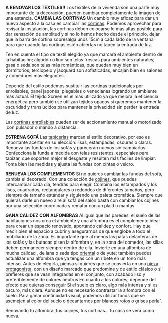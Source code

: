 **A RENOVAR LOS TEXTILES!!**
Los textiles de la vivienda son una parte muy importante de la decoración, pueden cambiar completamente la imagen de una estancia.
**CAMBIA LAS CORTINAS**
Un cambio muy eficaz para dar un nuevo aspecto a la casa es cambiar las [cortinas](https://www.labotigueta.es/). Podemos aprovechar para revisar la instalación, las cortinas deben colocarse lo más altas posible para dar sensación de amplitud y si no lo hemos hecho desde el principio, dejar que la barra de cortina sobresalga unos 15cm a cada lado de la ventana para que cuando las cortinas estén abiertas no tapen la entrada de luz.

Ten en cuenta el tipo de textil elegido ya que marcará el ambiente dentro de la habitación; algodón o lino son telas frescas para ambientes naturales; gasa o seda son telas más románticas, que quedan muy bien en dormitorios; terciopelo y jacquard son sofisticadas, encajan bien en salones y comedores más elegantes.

Depende del estilo podemos sustituir las cortinas tradicionales por enrollables, panel japonés, plegables o venecianas logrando un ambiente más actual. El tejido Screen es el más utilizado ya que mejora la eficiencia energética pero también se utilizan tejidos opacos si queremos mantener la oscuridad y translúcidos para mantener la privacidad sin perder la entrada de luz.

Las [cortinas enrollables](https://www.cortinas-solart.com/) pueden ser de accionamiento manual o motorizado ,con pulsador o mando a distancia. 

**ESTRENA SOFÁ**
Las [tapicerías](https://gancedo.com) marcan el estilo decorativo, por eso es importante acertar en su elección: lisas, estampadas, oscuras o claras.
Renueva las fundas de los sofás y parecerán nuevos sin cambiarlos. Confecciona la funda a medida con telas resistentes, especiales para tapizar, que soporten mejor el desgaste y resulten más fáciles de limpiar.
Toma bien las medidas y ajusta las fundas con cintas o velcro.

**RENUEVA LOS COMPLEMENTOS**
Si no quieres cambiar las fundas del sofá, cambia el decorado. Con una colección de [cojines](https://calmahouse.com/es/), que puedes intercambiar cada día, tendrás para elegir. Combina los estampados y los lisos, cuadrados, rectangulares o redondos de diferentes tamaños, pero siempre de tamaño estándar y siguiendo una paleta cromática.
Siempre que quieras darle un nuevo aire al sofá del salón basta con cambiar los cojines por una selección coordinada y rematar con un plaid o mantas.

**GANA CALIDEZ CON ALFOMBRAS**
Al igual que las paredes, el suelo de las habitaciones nos crea el ambiente y una alfombra es el complemento ideal para crear un espacio renovado, aportando calidez y confort.
Hay que medir bien el espacio a cubrir y asegurarnos de que englobe a todo el mobiliario de la zona. Es importante que al menos las patas delanteras de los sofás y las butacas pisen la alfombra y, en la zona del comedor, las sillas deben permanecer siempre dentro de ella.
Invierte en una alfombra de mucha calidad , de lana o seda tipo [oriental](https://www.expoalfombrairan.com/) o de yute; también puedes actualizar una alfombra que ya tengas con un ribete en un tono más intenso. Antes de elegirla, piensa si quieres que se convierta en una [pieza protagonista](https://nanimarquina.com/es/), con un diseño  marcado que predomine y de estilo clásico o si prefieres que se vean integradas en el conjunto, con acabado liso y preferiblemente de colores neutros 
En cuanto a los colores, depende del efecto que quieras conseguir
Si el suelo es claro, algo más intensa y si es oscuro, más clara. Aunque no es necesario contrastar la alfombra con el suelo. Para ganar continuidad visual, podemos utilizar tonos que se asemejen al color del suelo o decantarnos por blancos rotos o grises perla”.



Renovando tu alfombra, tus cojines, tus cortinas…  tu casa se verá como nueva.